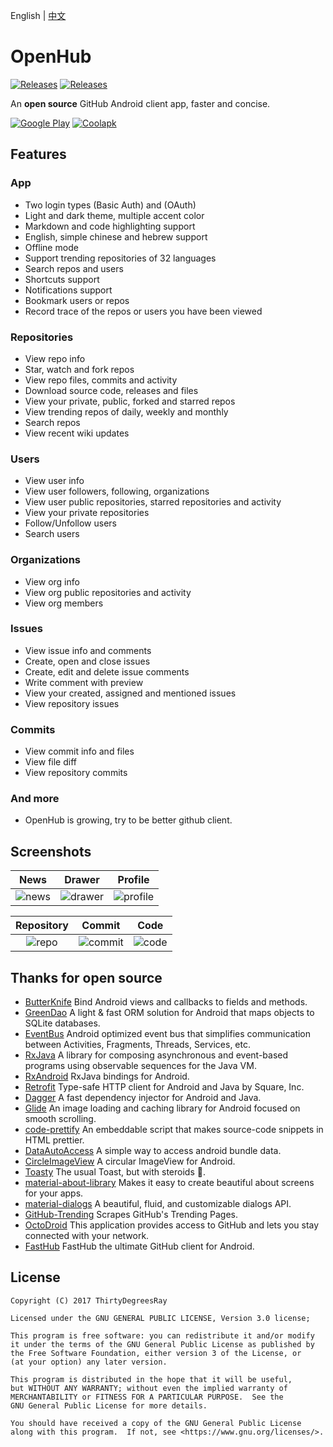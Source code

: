 English | [中文](/README-cn.md)
# OpenHub 
[![Releases](https://img.shields.io/badge/android-5.0%2B-brightgreen.svg)](https://www.coolapk.com/apk/com.thirtydegreesray.openhub)
[![Releases](https://img.shields.io/github/release/ThirtyDegreesRay/OpenHub.svg)](https://github.com/ThirtyDegreesRay/OpenHub/releases/latest)

An **open source** GitHub Android client app, faster and concise.

[![Google Play](https://raw.githubusercontent.com/ThirtyDegreesRay/OpenHub/master/art/google_play.png?raw=true)](https://play.google.com/store/apps/details?id=com.thirtydegreesray.openhub)
[![Coolapk](https://raw.githubusercontent.com/ThirtyDegreesRay/OpenHub/master/art/coolapk.png?raw=true)](https://www.coolapk.com/apk/com.thirtydegreesray.openhub)

## Features

### App
* Two login types (Basic Auth) and (OAuth)
* Light and dark theme, multiple accent color
* Markdown and code highlighting support
* English, simple chinese and hebrew support
* Offline mode
* Support trending repositories of 32 languages
* Search repos and users
* Shortcuts support
* Notifications support
* Bookmark users or repos
* Record trace of the repos or users you have been viewed

### Repositories
* View repo info 
* Star, watch and fork repos
* View repo files, commits and activity
* Download source code, releases and files
* View your private, public, forked and starred repos
* View trending repos of daily, weekly and monthly
* Search repos
* View recent wiki updates

### Users
* View user info
* View user followers, following, organizations
* View user public repositories, starred repositories and activity
* View your private repositories
* Follow/Unfollow users
* Search users

### Organizations
* View org info
* View org public repositories and activity
* View org members

### Issues
* View issue info and comments
* Create, open and close issues
* Create, edit and delete issue comments
* Write comment with preview
* View your created, assigned and mentioned issues
* View repository issues

### Commits
* View commit info and files
* View file diff
* View repository commits

### And more
* OpenHub is growing, try to be better github client.

## Screenshots

| News | Drawer | Profile |
|:-:|:-:|:-:|
| ![news](https://raw.githubusercontent.com/ThirtyDegreesRay/OpenHub/master/art/news.png?raw=true) | ![drawer](https://raw.githubusercontent.com/ThirtyDegreesRay/OpenHub/master/art/drawer.png?raw=true) | ![profile](https://raw.githubusercontent.com/ThirtyDegreesRay/OpenHub/master/art/profile.png?raw=true) |

| Repository | Commit | Code |
|:-:|:-:|:-:|
| ![repo](https://raw.githubusercontent.com/ThirtyDegreesRay/OpenHub/master/art/repo.png?raw=true) | ![commit](https://raw.githubusercontent.com/ThirtyDegreesRay/OpenHub/master/art/commit.png?raw=true) | ![code](https://raw.githubusercontent.com/ThirtyDegreesRay/OpenHub/master/art/code.png?raw=true) |

## Thanks for open source

* [ButterKnife](https://github.com/JakeWharton/butterknife) Bind Android views and callbacks to fields and methods.
* [GreenDao](https://github.com/greenrobot/greenDAO) A light & fast ORM solution for Android that maps objects to SQLite databases.
* [EventBus](https://github.com/greenrobot/EventBus) Android optimized event bus that simplifies communication between Activities, Fragments, Threads, Services, etc.
* [RxJava](https://github.com/ReactiveX/RxJava) A library for composing asynchronous and event-based programs using observable sequences for the Java VM.
* [RxAndroid](https://github.com/ReactiveX/RxAndroid) RxJava bindings for Android.
* [Retrofit](https://github.com/square/retrofit) Type-safe HTTP client for Android and Java by Square, Inc.
* [Dagger](https://github.com/google/dagger) A fast dependency injector for Android and Java. 
* [Glide](https://github.com/bumptech/glide) An image loading and caching library for Android focused on smooth scrolling.
* [code-prettify](https://github.com/google/code-prettify) An embeddable script that makes source-code snippets in HTML prettier.
* [DataAutoAccess](https://github.com/ThirtyDegreesRay/DataAutoAccess) A simple way to access android bundle data.
* [CircleImageView](https://github.com/hdodenhof/CircleImageView) A circular ImageView for Android.
* [Toasty](https://github.com/GrenderG/Toasty) The usual Toast, but with steroids 💪.
* [material-about-library](https://github.com/daniel-stoneuk/material-about-library) Makes it easy to create beautiful about screens for your apps.
* [material-dialogs](https://github.com/afollestad/material-dialogs) A beautiful, fluid, and customizable dialogs API.
* [GitHub-Trending](https://github.com/thedillonb/GitHub-Trending) Scrapes GitHub's Trending Pages.
* [OctoDroid](https://github.com/slapperwan/gh4a) This application provides access to GitHub and lets you stay connected with your network.
* [FastHub](https://github.com/k0shk0sh/FastHub) FastHub the ultimate GitHub client for Android.

## License
    Copyright (C) 2017 ThirtyDegreesRay

    Licensed under the GNU GENERAL PUBLIC LICENSE, Version 3.0 license;

    This program is free software: you can redistribute it and/or modify
    it under the terms of the GNU General Public License as published by
    the Free Software Foundation, either version 3 of the License, or
    (at your option) any later version.

    This program is distributed in the hope that it will be useful,
    but WITHOUT ANY WARRANTY; without even the implied warranty of
    MERCHANTABILITY or FITNESS FOR A PARTICULAR PURPOSE.  See the
    GNU General Public License for more details.

    You should have received a copy of the GNU General Public License
    along with this program.  If not, see <https://www.gnu.org/licenses/>.